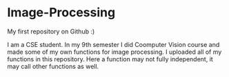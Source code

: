 # Image-Processing
My first repository on Github :)

I am a CSE student. In my 9th semester I did Coomputer Vision course and made some of my own functions for image processing. I uploaded all of my functions in this repository.
Here a function may not fully independent, it may call other functions as well.
